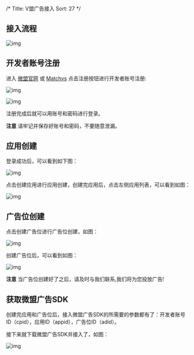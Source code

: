 /*
Title: V盟广告接入
Sort: 27
*/

## 接入流程

![img](http://imgs.matchvs.com/static/V1.png) 

## 开发者账号注册

进入 [微盟官网](http://union.matchvs.com) 或 [Matchvs](http://home-ge.matrix.jdcloud.com/home) 点击注册按钮进行开发者账号注册:

![img](http://imgs.matchvs.com/static/v2.png) 

![img](http://imgs.matchvs.com/static/v3.png)

注册完成后就可以用账号和密码进行登录。

**注意** 请牢记并保存好账号和密码，不要随意泄漏。

##  应用创建

登录成功后，可以看到如下图：

![img](http://imgs.matchvs.com/static/v4.png)

点击创建应用进行应用创建，创建完应用后，点击左侧应用列表，可以看到如图：

![img](http://imgs.matchvs.com/static/v5.png)

## 广告位创建

点击创建广告位进行广告位创建，如图：

![img](http://imgs.matchvs.com/static/v6.png)

创建广告位后，可以看到如图：

![img](http://imgs.matchvs.com/static/v7.png)

**注意**   当广告位创建好了之后，请及时与我们联系,我们将为您投放广告!

## 获取微盟广告SDK

创建完应用和广告位后，接入微盟广告SDK的所需要的参数都有了：开发者账号ID（cpid），应用ID（appid），广告位ID（adid）。

接下来就下载微盟广告SDK并接入了，如图：

![img](http://imgs.matchvs.com/static/v8.png)
